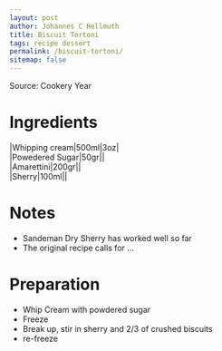 ```yaml
---
layout: post
author: Johannes C Hellmuth
title: Biscuit Tortoni
tags: recipe dessert
permalink: /biscuit-tortoni/
sitemap: false
---
```


Source: Cookery Year

# Ingredients

|Whipping cream|500ml|3oz|  
|Powedered Sugar|50gr||  
|Amarettini|200gr||  
|Sherry|100ml||  

# Notes
* Sandeman Dry Sherry has worked well so far  
* The original recipe calls for ...

# Preparation
* Whip Cream with powdered sugar  
* Freeze  
* Break up, stir in sherry and 2/3 of crushed biscuits  
* re-freeze  
